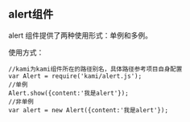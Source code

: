 ## alert组件
alert 组件提供了两种使用形式：单例和多例。

使用方式：

```
//kami为kami组件所在的路径别名，具体路径参考项目自身配置
var Alert = require('kami/alert.js');
//单例
Alert.show({content:'我是alert'});
//非单例
var alert = new Alert({content:'我是alert'});

```